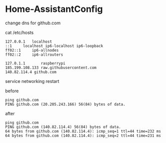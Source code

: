 # Home-AssistantConfig

change dns for github.com

cat /etc/hosts
~~~
127.0.0.1	localhost
::1		localhost ip6-localhost ip6-loopback
ff02::1		ip6-allnodes
ff02::2		ip6-allrouters

127.0.1.1		raspberrypi
185.199.108.133 raw.githubusercontent.com
140.82.114.4 github.com
~~~

service networking restart

before
~~~
ping github.com
PING github.com (20.205.243.166) 56(84) bytes of data.
~~~

after

~~~
ping github.com
PING github.com (140.82.114.4) 56(84) bytes of data.
64 bytes from github.com (140.82.114.4): icmp_seq=1 ttl=44 time=232 ms
64 bytes from github.com (140.82.114.4): icmp_seq=2 ttl=44 time=231 ms
~~~


